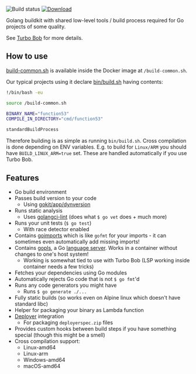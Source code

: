 ![Build status](https://github.com/function61/buildkit-golang/workflows/Build/badge.svg)
[![Download](https://img.shields.io/docker/pulls/fn61/buildkit-golang.svg?style=for-the-badge)](https://hub.docker.com/r/fn61/buildkit-golang/)

Golang buildkit with shared low-level tools / build process required for Go projects of some quality.

See [Turbo Bob](https://github.com/function61/turbobob) for more details.


How to use
----------

[build-common.sh](build-common.sh) is available inside the Docker image at `/build-common.sh`.

Our typical projects using it declare
[bin/build.sh](https://github.com/function61/function53/blob/master/bin/build.sh) having contents:

```bash
!/bin/bash -eu

source /build-common.sh

BINARY_NAME="function53"
COMPILE_IN_DIRECTORY="cmd/function53"

standardBuildProcess
```

Therefore building is as simple as running `bin/build.sh`. Cross compilation is done depending on
ENV variables. E.g. to build for `Linux/ARM` you should have `BUILD_LINUX_ARM=true` set. These are
handled automatically if you use Turbo Bob.


Features
--------

- Go build environment
- Passes build version to your code
	* Using [gokit/app/dynversion](https://pkg.go.dev/github.com/function61/gokit/app/dynversion)
- Runs static analysis
	* Uses [golangci-lint](https://github.com/golangci/golangci-lint)
	  (does what `$ go vet` does + much more)
- Runs your unit tests (`$ go test`)
	* With race detector enabled
- Contains [goimports](https://pkg.go.dev/golang.org/x/tools/cmd/goimports) which is like `gofmt`
  for your imports - it can sometimes even automatically add missing imports!
- Contains [gopls](https://github.com/golang/tools/blob/master/gopls/README.md), a Go
  [language server](https://langserver.org/). Works in a container without changes to one's host system!
	* Working is somewhat tied to use with Turbo Bob (LSP working inside container needs a few tricks)
- Fetches your dependencies using Go modules
- Automatically rejects Go code that is not `$ go fmt`'d
- Runs any code generators you might have
	* Runs `$ go generate ./...`
- Fully static builds (so works even on Alpine linux which doesn't have standard libc)
- Helper for packaging your binary as Lambda function
- [Deployer](https://github.com/function61/deployer) integration
	* For packaging `deployerspec.zip` files
- Provides custom hooks between build steps if you have something special (though this might be a smell)
- Cross compilation support:
	* Linux-amd64
	* Linux-arm
	* Windows-amd64
	* macOS-amd64
